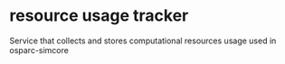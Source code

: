 # resource usage tracker


Service that collects and stores computational resources usage used in osparc-simcore
